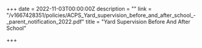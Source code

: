 +++
date = 2022-11-03T00:00:00Z
description = ""
link = "/v1667428351/policies/ACPS_Yard_supervision_before_and_after_school_-_parent_notification_2022.pdf"
title = "Yard Supervision Before And After School"

+++

